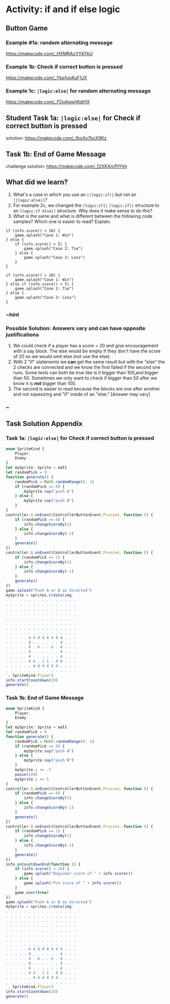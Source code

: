 # Activity: if and if else logic
 
## Button Game

### Example #1a: random alternating message

https://makecode.com/_HXMRAzYY4YkU

### Example 1b: Check if correct button is pressed

https://makecode.com/_Ykp1vpKuF1JX

### Example 1c: ``|logic:else|`` for random alternating message

https://makecode.com/_FDoAgwhKdh1X

## Student Task 1a: ``|logic:else|`` for Check if correct button is pressed

solution: https://makecode.com/_fbsXo7bcX9Kz

## Task 1b: End of Game Message

challenge solution: https://makecode.com/_f2XKXrcPtYhh

## What did we learn?

1. What's a case in which you use an ``||logic:if||`` but not an ``||logic:else||``?
2. For example 2c, we changed the ``|logic:if||`` ``|logic:if||`` structure to an ``|logic:if else||`` structure. Why does it make sense to do this?
3. What is the same and what is different between the following code samples? Which one is easier to read? Explain.

```blocks
if (info.score() > 10) {
    game.splash("Case 1: Win")
} else {
    if (info.score() > 5) {
        game.splash("Case 2: Tie")
    } else {
        game.splash("Case 3: Loss")
    }
}
```

```blocks
if (info.score() > 10) {
    game.splash("Case 1: Win")
} else if (info.score() > 5) {
    game.splash("Case 2: Tie")
} else {
    game.splash("Case 3: Loss")
}
```

### ~hint

### Possible Solution: Answers vary and can have opposite justifications

1. We could check if a player has a score = 20 and give encouragement with a say block. The else would be empty if they don't have the score of 20 so we would omit else (not use the else).
2. With 2 "if" statements we **can** get the same result but with the "else" the 2 checks are connected and we know the first failed if the second one runs. Some tests can both be true like is it bigger than 100,and bigger than 50. Sometimes we only want to check if bigger than 50 after we know it is **not** bigger than 100.
3. The second is easier to read because the blocks are one after another and not squeezing and "if" inside of an "else." [Answer may vary]

### ~



## Task Solution Appendix

### Task 1a: ``|logic:else|`` for Check if correct button is pressed

```ts 
enum SpriteKind {
    Player,
    Enemy
}
let mySprite: Sprite = null
let randomPick = 0
function generate() {
    randomPick = Math.randomRange(0, 1)
    if (randomPick == 0) {
        mySprite.say("push A")
    } else {
        mySprite.say("push B")
    }
}
controller.A.onEvent(ControllerButtonEvent.Pressed, function () {
    if (randomPick == 0) {
        info.changeScoreBy(1)
    } else {
        info.changeScoreBy(-1)
    }
    generate()
})
controller.B.onEvent(ControllerButtonEvent.Pressed, function () {
    if (randomPick == 1) {
        info.changeScoreBy(1)
    } else {
        info.changeScoreBy(-1)
    }
    generate()
})
game.splash("Push A or B as directed")
mySprite = sprites.create(img`
. . . . . . . . . . . . . . . . 
. . . . . . . . . . . . . . . . 
. . . . . . . . . . . . . . . . 
. . . . . . . . . . . . . . . . 
. . . . . . . . . . . . . . . . 
. . . . . . . . . . . . . . . . 
. . . . . . . . . . . . . . . . 
. . . . . . . . . . . . . . . . 
. . . . . 4 4 4 4 4 4 4 4 . . . 
. . . . . 4 . . . . . . 4 . . . 
. . . . . 4 . e . . e . 4 . . . 
. . . . . 4 . . . . . . 4 . . . 
. . . . . 4 . . . . . . 4 . . . 
. . . . . 4 4 . 1 1 . 4 4 . . . 
. . . . . . 4 4 4 4 4 4 . . . . 
. . . . . . . . . . . . . . . . 
`, SpriteKind.Player)
info.startCountdown(20)
generate()
```


### Task 1b: End of Game Message

```ts
enum SpriteKind {
    Player,
    Enemy
}
let mySprite: Sprite = null
let randomPick = 0
function generate() {
    randomPick = Math.randomRange(0, 1)
    if (randomPick == 0) {
        mySprite.say("push A")
    } else {
        mySprite.say("push B")
    }
    mySprite.y += -5
    pause(100)
    mySprite.y += 5
}
controller.A.onEvent(ControllerButtonEvent.Pressed, function () {
    if (randomPick == 0) {
        info.changeScoreBy(1)
    } else {
        info.changeScoreBy(-1)
    }
    generate()
})
controller.B.onEvent(ControllerButtonEvent.Pressed, function () {
    if (randomPick == 1) {
        info.changeScoreBy(1)
    } else {
        info.changeScoreBy(-1)
    }
    generate()
})
info.onCountdownEnd(function () {
    if (info.score() < 20) {
        game.splash("Beginner score of " + info.score())
    } else {
        game.splash("Pro score of " + info.score())
    }
    game.over(true)
})
game.splash("Push A or B as directed")
mySprite = sprites.create(img`
. . . . . . . . . . . . . . . . 
. . . . . . . . . . . . . . . . 
. . . . . . . . . . . . . . . . 
. . . . . . . . . . . . . . . . 
. . . . . . . . . . . . . . . . 
. . . . . . . . . . . . . . . . 
. . . . . . . . . . . . . . . . 
. . . . . . . . . . . . . . . . 
. . . . . 4 4 4 4 4 4 4 4 . . . 
. . . . . 4 . . . . . . 4 . . . 
. . . . . 4 . e . . e . 4 . . . 
. . . . . 4 . . . . . . 4 . . . 
. . . . . 4 . . . . . . 4 . . . 
. . . . . 4 4 . 1 1 . 4 4 . . . 
. . . . . . 4 4 4 4 4 4 . . . . 
. . . . . . . . . . . . . . . . 
`, SpriteKind.Player)
info.startCountdown(20)
generate()
```
